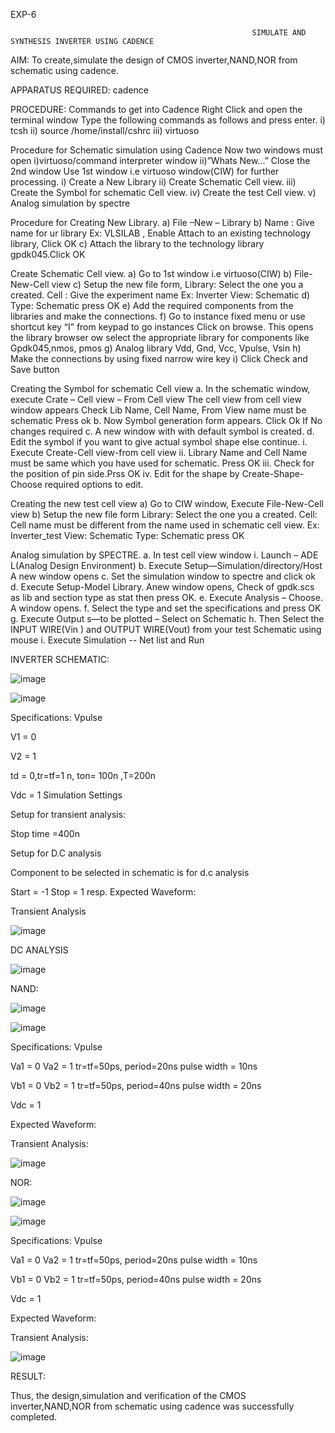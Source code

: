 EXP-6

                                                          SIMULATE AND SYNTHESIS INVERTER USING CADENCE

AIM: To create,simulate the design of CMOS inverter,NAND,NOR from schematic using cadence.

APPARATUS REQUIRED: cadence

PROCEDURE:
Commands to get into Cadence
Right Click and open the terminal window Type the following commands as follows and press enter. i) tcsh ii) source /home/install/cshrc iii) virtuoso

Procedure for Schematic simulation using Cadence
Now two windows must open i)virtuoso/command interpreter window ii)”Whats New…” Close the 2nd window Use 1st window i.e virtuoso window(CIW) for further processing. i) Create a New Library ii) Create Schematic Cell view. iii) Create the Symbol for schematic Cell view. iv) Create the test Cell view. v) Analog simulation by spectre

Procedure for Creating New Library.
a) File –New – Library b) Name : Give name for ur library Ex: VLSILAB , Enable Attach to an existing technology library, Click OK c) Attach the library to the technology library gpdk045.Click OK

Create Schematic Cell view.
a) Go to 1st window i.e virtuoso(CIW) b) File-New-Cell view c) Setup the new file form, Library: Select the one you a created. Cell : Give the experiment name Ex: Inverter View: Schematic d) Type: Schematic press OK e) Add the required components from the libraries and make the connections. f) Go to instance fixed menu or use shortcut key “I” from keypad to go instances Click on browse. This opens the library browser ow select the appropriate library for components like Gpdk045,nmos, pmos g) Analog library Vdd, Gnd, Vcc, Vpulse, Vsin h) Make the connections by using fixed narrow wire key i) Click Check and Save button

Creating the Symbol for schematic Cell view
a. In the schematic window, execute Crate – Cell view – From Cell view The cell view from cell view window appears Check Lib Name, Cell Name, From View name must be schematic Press ok b. Now Symbol generation form appears. Click Ok If No changes required c. A new window with with default symbol is created. d. Edit the symbol if you want to give actual symbol shape else continue. i. Execute Create-Cell view-from cell view ii. Library Name and Cell Name must be same which you have used for schematic. Press OK iii. Check for the position of pin side.Prss OK iv. Edit for the shape by Create-Shape-Choose required options to edit.

Creating the new test cell view
a) Go to CIW window, Execute File-New-Cell view b) Setup the new file form Library: Select the one you a created. Cell: Cell name must be different from the name used in schematic cell view. Ex: Inverter_test View: Schematic Type: Schematic press OK

Analog simulation by SPECTRE.
a. In test cell view window i. Launch – ADE L(Analog Design Environment) b. Execute Setup—Simulation/directory/Host A new window opens c. Set the simulation window to spectre and click ok d. Execute Setup-Model Library. Anew window opens, Check of gpdk.scs as lib and section type as stat then press OK. e. Execute Analysis – Choose. A window opens. f. Select the type and set the specifications and press OK g. Execute Output s—to be plotted – Select on Schematic h. Then Select the INPUT WIRE(Vin ) and OUTPUT WIRE(Vout) from your test Schematic using mouse i. Execute Simulation -- Net list and Run

INVERTER SCHEMATIC:

![image](https://github.com/Rakshitha2004s/VLSI-LAB-EXP-6/assets/161333609/36f2c33d-af56-48a9-8ca5-f470048cd5b1)


![image](https://github.com/Rakshitha2004s/VLSI-LAB-EXP-6/assets/161333609/e8a3f177-6eae-4f20-a3ae-9e63df9e8bbc)


Specifications:
Vpulse

V1 = 0

V2 = 1

td = 0,tr=tf=1 n, ton= 100n ,T=200n

Vdc = 1 Simulation Settings

Setup for transient analysis:

Stop time =400n

Setup for D.C analysis

Component to be selected in schematic is for d.c analysis

Start = -1 Stop = 1 resp. Expected Waveform:


Transient Analysis


![image](https://github.com/Rakshitha2004s/VLSI-LAB-EXP-6/assets/161333609/a2f5e6ee-18f6-4df5-8fab-938c18fede20)


DC ANALYSIS


![image](https://github.com/Rakshitha2004s/VLSI-LAB-EXP-6/assets/161333609/04dbccbf-b953-4159-bc45-aadf0ee955d1)


NAND:


![image](https://github.com/Rakshitha2004s/VLSI-LAB-EXP-6/assets/161333609/53af6f84-b24c-43ed-b2db-18758bae86f9)


![image](https://github.com/Rakshitha2004s/VLSI-LAB-EXP-6/assets/161333609/a54bb315-1391-4cdb-9ee4-0faca409461e)


Specifications:
Vpulse

Va1 = 0 Va2 = 1 tr=tf=50ps, period=20ns pulse width = 10ns

Vb1 = 0 Vb2 = 1 tr=tf=50ps, period=40ns pulse width = 20ns

Vdc = 1

Expected Waveform:


Transient Analysis:


![image](https://github.com/Rakshitha2004s/VLSI-LAB-EXP-6/assets/161333609/d2a9a8d5-96df-42a3-85ec-c0f558147744)


NOR:

![image](https://github.com/Rakshitha2004s/VLSI-LAB-EXP-6/assets/161333609/4b81a95d-3ebc-4818-bea7-8815c9df63e3)

![image](https://github.com/Rakshitha2004s/VLSI-LAB-EXP-6/assets/161333609/47b8edf5-2a9d-43de-9fd4-93bdccd8a6ff)


Specifications:
Vpulse

Va1 = 0 Va2 = 1 tr=tf=50ps, period=20ns pulse width = 10ns

Vb1 = 0 Vb2 = 1 tr=tf=50ps, period=40ns pulse width = 20ns

Vdc = 1

Expected Waveform:

Transient Analysis:


![image](https://github.com/Rakshitha2004s/VLSI-LAB-EXP-6/assets/161333609/66abde65-07a7-4d09-ab6b-d628529b4c86)


RESULT:

Thus, the design,simulation and verification of the CMOS inverter,NAND,NOR from schematic using cadence was successfully completed.








